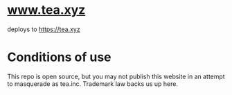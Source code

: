 # www.tea.xyz

deploys to https://tea.xyz

# Conditions of use

This repo is open source, but you may not publish this website in an attempt to
masquerade as tea.inc. Trademark law backs us up here.

